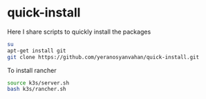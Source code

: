 # quick-install
Here I share scripts to quickly install the packages


```bash
su
apt-get install git
git clone https://github.com/yeranosyanvahan/quick-install.git
```

To install rancher
```bash
source k3s/server.sh
bash k3s/rancher.sh
```